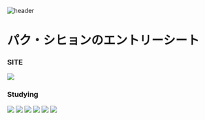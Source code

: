 ![header](https://capsule-render.vercel.app/api?type=slice&color=94ffec&height=300&section=header&text=パク・シヒョンのエントリーシート&fontSize=30&rotate=19&fontColor=000000)

# パク・シヒョンのエントリーシート

### SITE
<a href="https://www.instagram.com/"><img src="https://img.shields.io/badge/Instagram-E4405F?style=flat-square&logo=Instagram&logoColor=white"/></a>

### Studying
<img src="https://img.shields.io/badge/VSCode-007ACC?style=flat-square&logo=Visual Studio Code&logoColor=white"/> <img src="https://img.shields.io/badge/Eclipse-2C2255?style=flat-square&logo=Eclipse IDE&logoColor=white"/> <img src="https://img.shields.io/badge/HTML5-E34F26?style=flat-square&logo=HTML5&logoColor=white"/> <img src="https://img.shields.io/badge/CSS3-1572B6?style=flat-square&logo=CSS3&logoColor=white"/> <img src="https://img.shields.io/badge/JavaScript-F7DF1E?style=flat-square&logo=JavaScript&logoColor=white"/> <img src="https://img.shields.io/badge/Photoshop-31A8FF?style=flat-square&logo=Adobe Photoshop&logoColor=white"/>
